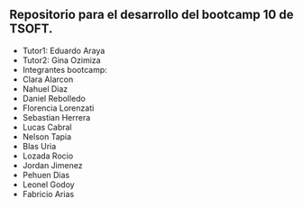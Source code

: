 ## Repositorio para el desarrollo del bootcamp 10 de TSOFT.

- Tutor1: Eduardo Araya
- Tutor2: Gina Ozimiza
- Integrantes bootcamp:
- Clara Alarcon
- Nahuel Diaz
- Daniel Rebolledo
- Florencia Lorenzati
- Sebastian Herrera
- Lucas Cabral
- Nelson Tapia
- Blas Uria
- Lozada Rocio
- Jordan Jimenez
- Pehuen Dias
- Leonel Godoy
- Fabricio Arias
